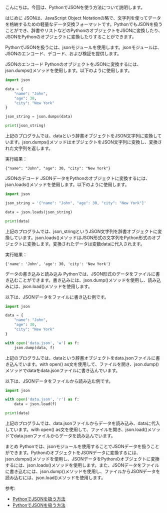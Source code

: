 <!--
title: JsonデータをPythonで扱う方法
tags: Python,json,使い方
id: 
private: false
-->

こんにちは。今回は、PythonでJSONを使う方法について説明します。

はじめに
JSONは、JavaScript Object Notationの略で、文字列を使ってデータを格納するための軽量なデータ交換フォーマットです。PythonでもJSONを扱うことができ、辞書やリストなどのPythonのオブジェクトをJSONに変換したり、JSONをPythonのオブジェクトに変換したりすることができます。

PythonでJSONを扱うには、jsonモジュールを使用します。jsonモジュールは、JSONのエンコード、デコード、および検証を提供します。

JSONのエンコード
PythonのオブジェクトをJSONに変換するには、json.dumps()メソッドを使用します。以下のように使用します。

```python
import json

data = {
    "name": "John",
    "age": 30,
    "city": "New York"
}

json_string = json.dumps(data)

print(json_string)
```

上記のプログラムでは、dataという辞書オブジェクトをJSON文字列に変換しています。json.dumps()メソッドはオブジェクトをJSON文字列に変換し、変換された文字列を返します。

実行結果：
```
{"name": "John", "age": 30, "city": "New York"}
```

JSONのデコード
JSONデータをPythonのオブジェクトに変換するには、json.loads()メソッドを使用します。以下のように使用します。

```python
import json

json_string = '{"name": "John", "age": 30, "city": "New York"}'

data = json.loads(json_string)

print(data)
```

上記のプログラムでは、json_stringというJSON文字列を辞書オブジェクトに変換しています。json.loads()メソッドはJSON形式の文字列をPython形式のオブジェクトに変換します。変換されたデータは変数dataに代入されます。

実行結果：
```
{'name': 'John', 'age': 30, 'city': 'New York'}
```

データの書き込みと読み込み
Pythonでは、JSON形式のデータをファイルに書き込むことができます。書き込みには、json.dump()メソッドを使用し、読み込みには、json.load()メソッドを使用します。

以下は、JSONデータをファイルに書き込む例です。

```python
import json

data = {
    "name": "John",
    "age": 30,
    "city": "New York"
}

with open('data.json', 'w') as f:
    json.dump(data, f)
```

上記のプログラムでは、dataという辞書オブジェクトをdata.jsonファイルに書き込んでいます。with open() as文を使用して、ファイルを開き、json.dump()メソッドでdataをdata.jsonファイルに書き込んでいます。

以下は、JSONデータをファイルから読み込む例です。

```python
import json

with open('data.json', 'r') as f:
    data = json.load(f)

print(data)
```

上記のプログラムでは、data.jsonファイルからデータを読み込み、dataに代入しています。with open() as文を使用して、ファイルを開き、json.load()メソッドでdata.jsonファイルからデータを読み込んでいます。

まとめ
Pythonでは、jsonモジュールを使用することでJSONデータを扱うことができます。PythonのオブジェクトをJSONデータに変換するには、json.dumps()メソッドを使用し、JSONデータをPythonのオブジェクトに変換するには、json.loads()メソッドを使用します。また、JSONデータをファイルに書き込むには、json.dump()メソッドを使用し、ファイルからJSONデータを読み込むには、json.load()メソッドを使用します。

参考:
- [PythonでJSONを扱う方法](https://techacademy.jp/magazine/34829)
- [PythonでJSONを扱う方法](https://www.atmarkit.co.jp/ait/articles/1912/13/news024.html)
